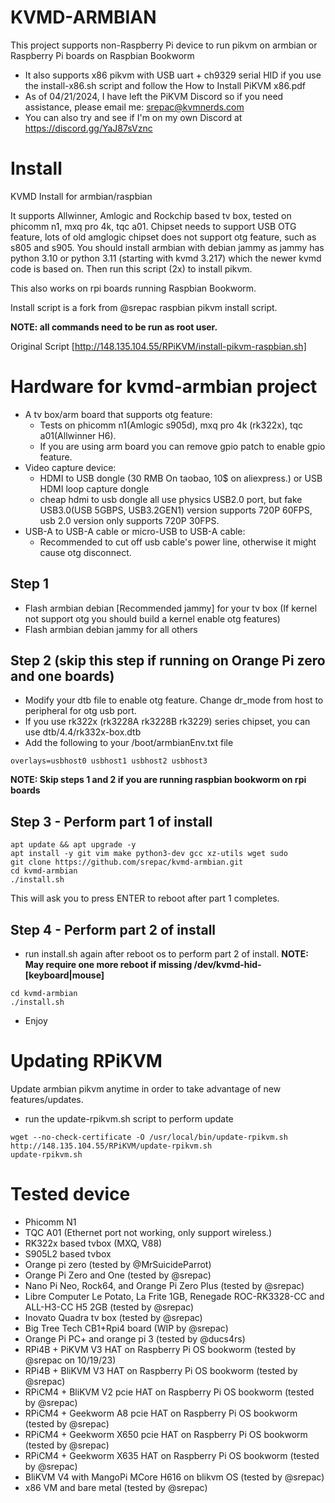 # KVMD-ARMBIAN
This project supports non-Raspberry Pi device to run pikvm on armbian or Raspberry Pi boards on Raspbian Bookworm
- It also supports x86 pikvm with USB uart + ch9329 serial HID if you use the install-x86.sh script and follow the How to Install PiKVM x86.pdf
- As of 04/21/2024, I have left the PiKVM Discord so if you need assistance, please email me:  srepac@kvmnerds.com
- You can also try and see if I'm on my own Discord at https://discord.gg/YaJ87sVznc

# Install
KVMD Install for armbian/raspbian

It supports Allwinner, Amlogic and Rockchip based tv box, tested on phicomm n1, mxq pro 4k, tqc a01. 
Chipset needs to support USB OTG feature, lots of old amglogic chipset does not support otg feature, such as s805 and s905.
You should install armbian with debian jammy as jammy has python 3.10 or python 3.11 (starting with kvmd 3.217) which the newer kvmd code is based on.
Then run this script (2x) to install pikvm.

This also works on rpi boards running Raspbian Bookworm.

Install script is a fork from @srepac raspbian pikvm install script.

**NOTE:  all commands need to be run as root user.**

Original Script [http://148.135.104.55/RPiKVM/install-pikvm-raspbian.sh]

# Hardware for kvmd-armbian project
* A tv box/arm board that supports otg feature:
    - Tests on phicomm n1(Amlogic s905d), mxq pro 4k (rk322x), tqc a01(Allwinner H6). 
    - If you are using arm board you can remove gpio patch to enable gpio feature.
* Video capture device:
    - HDMI to USB dongle (30 RMB On taobao, 10$ on aliexpress.) or USB HDMI loop capture dongle
    - cheap hdmi to usb dongle all use physics USB2.0 port, but fake USB3.0(USB 5GBPS, USB3.2GEN1) version supports 720P 60FPS,
      usb 2.0 version only supports 720P 30FPS.
* USB-A to USB-A cable or micro-USB to USB-A cable:
    - Recommended to cut off usb cable's power line, otherwise it might cause otg disconnect.

## Step 1
- Flash armbian debian [Recommended jammy] for your tv box (If kernel not support otg you should build a kernel enable otg features)
- Flash armbian debian jammy for all others

## Step 2 (skip this step if running on Orange Pi zero and one boards)
- Modify your dtb file to enable otg feature. Change dr_mode from host to peripheral for otg usb port.
- If you use rk322x (rk3228A rk3228B rk3229) series chipset, you can use dtb/4.4/rk332x-box.dtb 
- Add the following to your /boot/armbianEnv.txt file
```
overlays=usbhost0 usbhost1 usbhost2 usbhost3
```

**NOTE:  Skip steps 1 and 2 if you are running raspbian bookworm on rpi boards**
## Step 3 - Perform part 1 of install
```
apt update && apt upgrade -y
apt install -y git vim make python3-dev gcc xz-utils wget sudo
git clone https://github.com/srepac/kvmd-armbian.git
cd kvmd-armbian
./install.sh
```
This will ask you to press ENTER to reboot after part 1 completes.

## Step 4 - Perform part 2 of install
- run install.sh again after reboot os to perform part 2 of install.  **NOTE:  May require one more reboot if missing /dev/kvmd-hid-[keyboard|mouse]**
```
cd kvmd-armbian
./install.sh
```
- Enjoy


# Updating RPiKVM
Update armbian pikvm anytime in order to take advantage of new features/updates.

- run the update-rpikvm.sh script to perform update
```
wget --no-check-certificate -O /usr/local/bin/update-rpikvm.sh http://148.135.104.55/RPiKVM/update-rpikvm.sh
update-rpikvm.sh
```


# Tested device
 - Phicomm N1
 - TQC A01 (Ethernet port not working, only support wireless.)
 - RK322x based tvbox (MXQ, V88)
 - S905L2 based tvbox
 - Orange pi zero (tested by @MrSuicideParrot)
 - Orange Pi Zero and One (tested by @srepac)
 - Nano Pi Neo, Rock64, and Orange Pi Zero Plus (tested by @srepac)
 - Libre Computer Le Potato, La Frite 1GB, Renegade ROC-RK3328-CC and ALL-H3-CC H5 2GB (tested by @srepac)
 - Inovato Quadra tv box (tested by @srepac)
 - Big Tree Tech CB1+Rpi4 board (WIP by @srepac)
 - Orange Pi PC+ and orange pi 3 (tested by @ducs4rs)
 - RPi4B + PiKVM V3 HAT on Raspberry Pi OS bookworm (tested by @srepac on 10/19/23)
 - RPi4B + BliKVM V3 HAT on Raspberry Pi OS bookworm (tested by @srepac)
 - RPiCM4 + BliKVM V2 pcie HAT on Raspberry Pi OS bookworm (tested by @srepac)
 - RPiCM4 + Geekworm A8 pcie HAT on Raspberry Pi OS bookworm (tested by @srepac)
 - RPiCM4 + Geekworm X650 pcie HAT on Raspberry Pi OS bookworm (tested by @srepac)
 - RPiCM4 + Geekworm X635 HAT on Raspberry Pi OS bookworm (tested by @srepac)
 - BliKVM V4 with MangoPi MCore H616 on blikvm OS (tested by @srepac)
 - x86 VM and bare metal (tested by @srepac)
